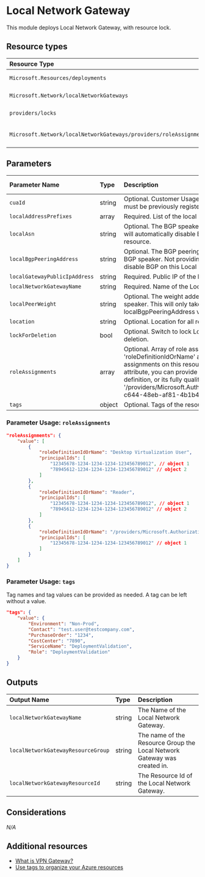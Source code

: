 # Local Network Gateway

This module deploys Local Network Gateway, with resource lock.

## Resource types

|Resource Type|ApiVersion|
|:--|:--|
|`Microsoft.Resources/deployments`|2018-02-01|
|`Microsoft.Network/localNetworkGateways`|2020-08-01|
|`providers/locks`|2016-09-01|
|`Microsoft.Network/localNetworkGateways/providers/roleAssignments`|2018-09-01-preview|

## Parameters

| Parameter Name | Type | Description | DefaultValue | Possible values |
| :-- | :-- | :-- | :-- | :-- |
| `cuaId` | string | Optional. Customer Usage Attribution id (GUID). This GUID must be previously registered |  |  |
| `localAddressPrefixes` | array | Required. List of the local (on-premises) IP address ranges |  |  |
| `localAsn` | string | Optional. The BGP speaker's ASN. Not providing this value will automatically disable BGP on this Local Network Gateway resource. |  |  |
| `localBgpPeeringAddress` | string | Optional. The BGP peering address and BGP identifier of this BGP speaker. Not providing this value will automatically disable BGP on this Local Network Gateway resource. |  |  |
| `localGatewayPublicIpAddress` | string | Required. Public IP of the local gateway |  |  |
| `localNetworkGatewayName` | string | Required. Name of the Local Network Gateway |  |  |
| `localPeerWeight` | string | Optional. The weight added to routes learned from this BGP speaker. This will only take effect if both the localAsn and the localBgpPeeringAddress values are provided. |  |  |
| `location` | string | Optional. Location for all resources. | [resourceGroup().location] |  |
| `lockForDeletion` | bool | Optional. Switch to lock Local Network Gateway from deletion. | False |  |
| `roleAssignments` | array | Optional. Array of role assignment objects that contain the 'roleDefinitionIdOrName' and 'principalId' to define RBAC role assignments on this resource. In the roleDefinitionIdOrName attribute, you can provide either the display name of the role definition, or its fully qualified ID in the following format: '/providers/Microsoft.Authorization/roleDefinitions/c2f4ef07-c644-48eb-af81-4b1b4947fb11' | System.Object[] |  |
| `tags` | object | Optional. Tags of the resource. |  |  |

### Parameter Usage: `roleAssignments`

```json
"roleAssignments": {
    "value": [
        {
            "roleDefinitionIdOrName": "Desktop Virtualization User",
            "principalIds": [
                "12345678-1234-1234-1234-123456789012", // object 1
                "78945612-1234-1234-1234-123456789012" // object 2
            ]
        },
        {
            "roleDefinitionIdOrName": "Reader",
            "principalIds": [
                "12345678-1234-1234-1234-123456789012", // object 1
                "78945612-1234-1234-1234-123456789012" // object 2
            ]
        },
        {
            "roleDefinitionIdOrName": "/providers/Microsoft.Authorization/roleDefinitions/c2f4ef07-c644-48eb-af81-4b1b4947fb11",
            "principalIds": [
                "12345678-1234-1234-1234-123456789012" // object 1
            ]
        }
    ]
}
```

### Parameter Usage: `tags`

Tag names and tag values can be provided as needed. A tag can be left without a value.

```json
"tags": {
    "value": {
        "Environment": "Non-Prod",
        "Contact": "test.user@testcompany.com",
        "PurchaseOrder": "1234",
        "CostCenter": "7890",
        "ServiceName": "DeploymentValidation",
        "Role": "DeploymentValidation"
    }
}
```

## Outputs

| Output Name | Type | Description |
| :-- | :-- | :-- |
| `localNetworkGatewayName` | string | The Name of the Local Network Gateway. |
| `localNetworkGatewayResourceGroup` | string | The name of the Resource Group the Local Network Gateway was created in. |        
| `localNetworkGatewayResourceId` | string | The Resource Id of the Local Network Gateway. |

## Considerations

*N/A*

## Additional resources

- [What is VPN Gateway?](https://docs.microsoft.com/en-us/azure/vpn-gateway/vpn-gateway-about-vpngateways)
- [Use tags to organize your Azure resources](https://docs.microsoft.com/en-us/azure/azure-resource-manager/resource-group-using-tags)